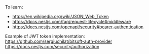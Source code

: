 To learn:
- https://en.wikipedia.org/wiki/JSON_Web_Token
- https://docs.nestjs.com/faq/request-lifecycle#middleware
- https://docs.nestjs.com/openapi/security#bearer-authentication

Example of JWT token implementation:
https://github.com/sergiuchilat/bitsoft-auth-provider
https://docs.nestjs.com/security/authorization
